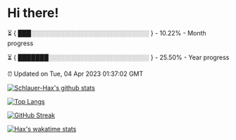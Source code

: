 # Hi there!

⏳ { ███░░░░░░░░░░░░░░░░░░░░░░░░░░░ } - 10.22% - Month progress

⏳ { ███████░░░░░░░░░░░░░░░░░░░░░░░ } - 25.50% - Year progress

⏰ Updated on Tue, 04 Apr 2023 01:37:02 GMT


[![Schlauer-Hax's github stats](https://github-readme-stats.vercel.app/api?username=Schlauer-Hax&show_icons=true&theme=dark&count_private=true)](https://github.com/Schlauer-Hax)


[![Top Langs](https://github-readme-stats.vercel.app/api/top-langs/?username=Schlauer-Hax&layout=compact&theme=dark)](https://github.com/Schlauer-Hax?tab=repositories)

[![GitHub Streak](https://streak-stats.demolab.com?user=Schlauer-Hax&theme=dark)](https://git.io/streak-stats)

[![Hax's wakatime stats](https://github-readme-stats.vercel.app/api/wakatime?username=Hax&theme=dark)](https://wakatime.com/@Hax)

